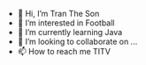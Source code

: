 - 👋 Hi, I’m Tran The Son
- 👀 I’m interested in Football
- 🌱 I’m currently learning Java
- 💞️ I’m looking to collaborate on ...
- 📫 How to reach me TITV

<!---
Sonxd22/Sonxd22 is a ✨ special ✨ repository because its `README.md` (this file) appears on your GitHub profile.
You can click the Preview link to take a look at your changes.
--->
